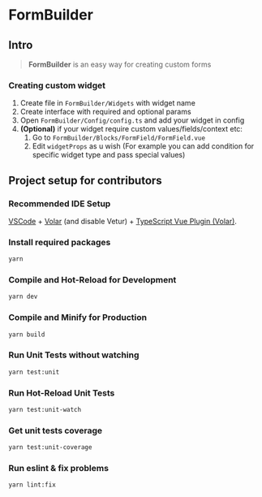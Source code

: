 # FormBuilder

## Intro

> **FormBuilder** is an easy way for creating custom forms

### Creating custom widget
1. Create file in `FormBuilder/Widgets` with widget name
2. Create interface with required and optional params
3. Open `FormBuilder/Config/config.ts` and add your widget in config
4. **(Optional)** if your widget require custom values/fields/context etc:
   1. Go to `FormBuilder/Blocks/FormField/FormField.vue`
   2. Edit `widgetProps` as u wish (For example you can add condition for specific widget type and pass special values)

## Project setup for contributors

### Recommended IDE Setup

[VSCode](https://code.visualstudio.com/) + [Volar](https://marketplace.visualstudio.com/items?itemName=Vue.volar) (and disable Vetur) + [TypeScript Vue Plugin (Volar)](https://marketplace.visualstudio.com/items?itemName=Vue.vscode-typescript-vue-plugin).

### Install required packages
```sh
yarn
```

### Compile and Hot-Reload for Development

```sh
yarn dev
```

### Compile and Minify for Production

```sh
yarn build
```

### Run Unit Tests without watching

```sh
yarn test:unit
```

### Run Hot-Reload Unit Tests

```sh
yarn test:unit-watch
```

### Get unit tests coverage

```sh
yarn test:unit-coverage
```

### Run eslint & fix problems

```sh
yarn lint:fix
```